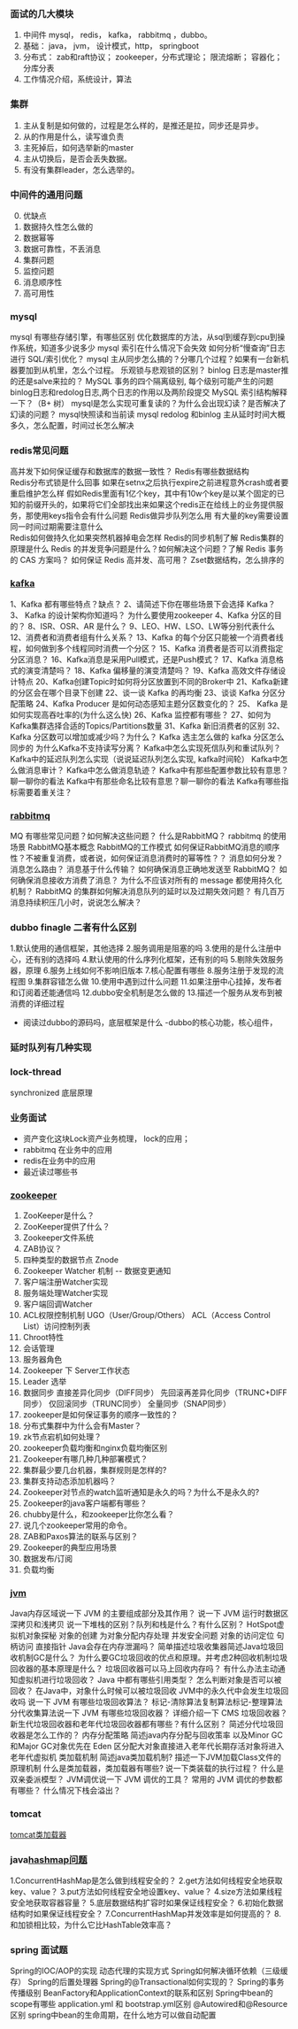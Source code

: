 ### 面试的几大模块
1. 中间件 mysql， redis， kafka， rabbitmq ，dubbo。
2. 基础： java， jvm， 设计模式，http， springboot
3. 分布式： zab和raft协议； zookeeper，分布式理论； 限流熔断； 容器化； 分库分表
4. 工作情况介绍，系统设计，算法
### 集群
1. 主从复制是如何做的，过程是怎么样的，是推还是拉，同步还是异步。
2. 从的作用是什么，读写谁负责
3. 主死掉后，如何选举新的master
4. 主从切换后，是否会丢失数据。
5. 有没有集群leader，怎么选举的。

### 中间件的通用问题
0. 优缺点
2. 数据持久性怎么做的
3. 数据幂等
4. 数据可靠性，不丢消息
5. 集群问题
6. 监控问题
7. 消息顺序性
8. 高可用性

### mysql
mysql 有哪些存储引擎，有哪些区别
优化数据库的方法，从sql到缓存到cpu到操作系统，知道多少说多少
mysql 索引在什么情况下会失效
如何分析“慢查询”日志进行 SQL/索引优化？ 
mysql 主从同步怎么搞的？分哪几个过程？如果有一台新机器要加到从机里，怎么个过程。
乐观锁与悲观锁的区别？
binlog 日志是master推的还是salve来拉的？
MySQL 事务的四个隔离级别, 每个级别可能产生的问题
binlog日志和redolog日志,两个日志的作用以及两阶段提交
MySQL 索引结构解释一下？（B+ 树）
mysql是怎么实现可重复读的？为什么会出现幻读？是否解决了幻读的问题？
mysql快照读和当前读
mysql redolog 和binlog
主从延时时间大概多久，怎么配置，时间过长怎么解决

### redis常见问题
高并发下如何保证缓存和数据库的数据一致性？
Redis有哪些数据结构   
Redis分布式锁是什么回事
如果在setnx之后执行expire之前进程意外crash或者要重启维护怎么样
假如Redis里面有1亿个key，其中有10w个key是以某个固定的已知的前缀开头的，如果将它们全部找出来如果这个redis正在给线上的业务提供服务，那使用keys指令会有什么问题
Redis做异步队列怎么用
有大量的key需要设置同一时间过期需要注意什么  
Redis如何做持久化如果突然机器掉电会怎样
Redis的同步机制了解
Redis集群的原理是什么
Redis 的并发竞争问题是什么？如何解决这个问题？了解 Redis 事务的 CAS 方案吗？ 
如何保证 Redis 高并发、高可用？
Zset数据结构，怎么排序的 

### [kafka](https://www.iteblog.com/archives/2605.html)
1、Kafka 都有哪些特点？缺点？
2、请简述下你在哪些场景下会选择 Kafka？
3、 Kafka 的设计架构你知道吗？
   为什么要使用zookeeper
4、Kafka 分区的目的？
8、ISR、OSR、AR 是什么？
9、LEO、HW、LSO、LW等分别代表什么
 12、消费者和消费者组有什么关系？
 13、Kafka 的每个分区只能被一个消费者线程，如何做到多个线程同时消费一个分区？
 15、Kafka 消费者是否可以消费指定分区消息？
 16、Kafka消息是采用Pull模式，还是Push模式？
 17、Kafka 消息格式的演变清楚吗？
 18、Kafka 偏移量的演变清楚吗？
 19、Kafka 高效文件存储设计特点
 20、Kafka创建Topic时如何将分区放置到不同的Broker中
 21、Kafka新建的分区会在哪个目录下创建
22、谈一谈 Kafka 的再均衡
23、谈谈 Kafka 分区分配策略
24、Kafka Producer 是如何动态感知主题分区数变化的？
25、 Kafka 是如何实现高吞吐率的(为什么这么快)
26、Kafka 监控都有哪些？
 27、如何为Kafka集群选择合适的Topics/Partitions数量
31、Kafka 新旧消费者的区别
32、Kafka 分区数可以增加或减少吗？为什么？
Kafka 选主怎么做的
kafka 分区怎么同步的
为什么Kafka不支持读写分离？
Kafka中怎么实现死信队列和重试队列？
Kafka中的延迟队列怎么实现（说说延迟队列怎么实现, kafka时间轮）
Kafka中怎么做消息审计？
Kafka中怎么做消息轨迹？
Kafka中有那些配置参数比较有意思？聊一聊你的看法
Kafka中有那些命名比较有意思？聊一聊你的看法
Kafka有哪些指标需要着重关注？

### [rabbitmq](https://blog.csdn.net/ThinkWon/article/details/104588612?utm_medium=distribute.pc_relevant.none-task-blog-BlogCommendFromMachineLearnPai2-1.nonecase&depth_1-utm_source=distribute.pc_relevant.none-task-blog-BlogCommendFromMachineLearnPai2-1.nonecase)
MQ 有哪些常见问题？如何解决这些问题？
什么是RabbitMQ？
rabbitmq 的使用场景
RabbitMQ基本概念
RabbitMQ的工作模式
如何保证RabbitMQ消息的顺序性？不被重复消费，或者说，如何保证消息消费时的幂等性？？
消息如何分发？
消息怎么路由？
消息基于什么传输？
如何确保消息正确地发送至 RabbitMQ？ 
如何确保消息接收方消费了消息？
为什么不应该对所有的 message 都使用持久化机制？
RabbitMQ 的集群如何解决消息队列的延时以及过期失效问题？
有几百万消息持续积压几小时，说说怎么解决？


### dubbo finagle   二者有什么区别
1.默认使用的通信框架，其他选择
2.服务调用是阻塞的吗
3.使用的是什么注册中心，还有别的选择吗
4.默认使用的什么序列化框架，还有别的吗
5.剔除失效服务器，原理
6.服务上线如何不影响旧版本
7.核心配置有哪些
8.服务注册于发现的流程图
9.集群容错怎么做
10.使用中遇到过什么问题
11.如果注册中心挂掉，发布者和订阅着还能通信吗
12.dubbo安全机制是怎么做的
13.描述一个服务从发布到被消费的详细过程
- 阅读过dubbo的源码吗，底层框架是什么
-dubbo的核心功能，核心组件，

### 延时队列有几种实现

### lock-thread
synchronized 底层原理

### 业务面试
- 资产变化这块Lock资产业务梳理， lock的应用；
- rabbitmq 在业务中的应用
- redis在业务中的应用
- 最近读过哪些书


### [zookeeper](https://www.cnblogs.com/lanqiu5ge/p/9405601.html)  
1. ZooKeeper是什么？
2. ZooKeeper提供了什么？
3. Zookeeper文件系统
4. ZAB协议？
5. 四种类型的数据节点 Znode
6. Zookeeper Watcher 机制 -- 数据变更通知
7. 客户端注册Watcher实现
8. 服务端处理Watcher实现
9. 客户端回调Watcher
10. ACL权限控制机制
UGO（User/Group/Others）
ACL（Access Control List）访问控制列表
11. Chroot特性
12. 会话管理
13. 服务器角色
14. Zookeeper 下 Server工作状态
15. Leader 选举
16. 数据同步
直接差异化同步（DIFF同步）
先回滚再差异化同步（TRUNC+DIFF同步）
仅回滚同步（TRUNC同步）
全量同步（SNAP同步）
17. zookeeper是如何保证事务的顺序一致性的？
18. 分布式集群中为什么会有Master？
19. zk节点宕机如何处理？
20. zookeeper负载均衡和nginx负载均衡区别
21. Zookeeper有哪几种几种部署模式？
22. 集群最少要几台机器，集群规则是怎样的?
23. 集群支持动态添加机器吗？
24. Zookeeper对节点的watch监听通知是永久的吗？为什么不是永久的?
25. Zookeeper的java客户端都有哪些？
26. chubby是什么，和zookeeper比你怎么看？
27. 说几个zookeeper常用的命令。
28. ZAB和Paxos算法的联系与区别？
29. Zookeeper的典型应用场景
1. 数据发布/订阅
2. 负载均衡

### [jvm](https://thinkwon.blog.csdn.net/article/details/104390752)
Java内存区域说一下 JVM 的主要组成部分及其作用？
说一下 JVM 运行时数据区
深拷贝和浅拷贝
说一下堆栈的区别？队列和栈是什么？有什么区别？
HotSpot虚拟机对象探秘
对象的创建
为对象分配内存处理
并发安全问题
对象的访问定位
句柄访问
直接指针
Java会存在内存泄漏吗？
简单描述垃圾收集器简述Java垃圾回收机制GC是什么？
为什么要GC垃圾回收的优点和原理。并考虑2种回收机制垃圾回收器的基本原理是什么？
垃圾回收器可以马上回收内存吗？
有什么办法主动通知虚拟机进行垃圾回收？
Java 中都有哪些引用类型？
怎么判断对象是否可以被回收？
在Java中，对象什么时候可以被垃圾回收
JVM中的永久代中会发生垃圾回收吗
说一下 JVM 有哪些垃圾回收算法？
标记-清除算法复制算法标记-整理算法
分代收集算法说一下 
JVM 有哪些垃圾回收器？
详细介绍一下 CMS 垃圾回收器？
新生代垃圾回收器和老年代垃圾回收器都有哪些？有什么区别？
简述分代垃圾回收器是怎么工作的？
内存分配策略
简述java内存分配与回收策率
以及Minor GC和Major GC对象优先在 Eden 区分配大对象直接进入老年代长期存活对象将进入老年代虚拟机
类加载机制
简述java类加载机制?
描述一下JVM加载Class文件的原理机制
什么是类加载器，类加载器有哪些?
说一下类装载的执行过程？
什么是双亲委派模型？
JVM调优说一下 JVM 调优的工具？
常用的 JVM 调优的参数都有哪些？
什么情况下栈会溢出？


### tomcat
[tomcat类加载器](https://www.cnblogs.com/aspirant/p/8991830.html)

### java[hashmap问题](https://blog.csdn.net/qq_41737716/article/details/90549847)
1.ConcurrentHashMap是怎么做到线程安全的？
2.get方法如何线程安全地获取key、value？
3.put方法如何线程安全地设置key、value？
4.size方法如果线程安全地获取容器容量？
5.底层数据结构扩容时如果保证线程安全？
6.初始化数据结构时如果保证线程安全？
7.ConcurrentHashMap并发效率是如何提高的？
8.和加锁相比较，为什么它比HashTable效率高？

### spring 面试题
Spring的IOC/AOP的实现 
动态代理的实现方式
Spring如何解决循环依赖（三级缓存）
Spring的后置处理器
Spring的@Transactional如何实现的？
Spring的事务传播级别
BeanFactory和ApplicationContext的联系和区别
Spring中bean的scope有哪些
application.yml 和 bootstrap.yml区别
@Autowired和@Resource区别
spring中bean的生命周期，在什么地方可以做自动配置












